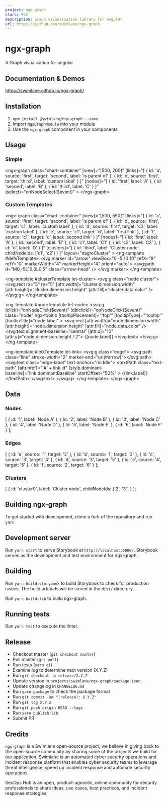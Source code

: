 ```yaml
---
project: ngx-graph
stars: 952
description: Graph visualization library for angular
url: https://github.com/swimlane/ngx-graph
---
```


ngx-graph
=========

A Graph visualization for angular

Documentation & Demos
---------------------

https://swimlane.github.io/ngx-graph/

Installation
------------

1.  `npm install @swimlane/ngx-graph --save`
2.  Import `NgxGraphModule` into your module
3.  Use the `ngx-graph` component in your components

Usage
-----

### Simple

<ngx-graph
  class\="chart-container"
  \[view\]\="\[500, 200\]"
  \[links\]\="\[
    {
      id: 'a',
      source: 'first',
    target: 'second',
      label: 'is parent of'
    }, {
      id: 'b',
      source: 'first',
      target: 'third',
      label: 'custom label'
    }
  \]"
  \[nodes\]\="\[
    {
      id: 'first',
      label: 'A'
    }, {
      id: 'second',
      label: 'B'
    }, {
      id: 'third',
      label: 'C'
    }
  \]"
  (select)\="onNodeSelect($event)"
\>
</ngx-graph\>

### Custom Templates

<ngx-graph
  class\="chart-container"
  \[view\]\="\[500, 550\]"
  \[links\]\="\[
    {
      id: 'a',
      source: 'first',
      target: 'second',
      label: 'is parent of'
    }, {
      id: 'b',
      source: 'first',
      target: 'c1',
      label: 'custom label'
    }, {
      id: 'd',
      source: 'first',
      target: 'c2',
      label: 'custom label'
    }, {
      id: 'e',
      source: 'c1',
      target: 'd',
      label: 'first link'
    }, {
      id: 'f',
      source: 'c1',
      target: 'd',
      label: 'second link'
    }
  \]"
  \[nodes\]\="\[
    {
      id: 'first',
      label: 'A'
    }, {
      id: 'second',
      label: 'B'
    }, {
      id: 'c1',
      label: 'C1'
    }, {
      id: 'c2',
      label: 'C2'
    }, {
      id: 'd',
      label: 'D'
    }
  \]"
  \[clusters\]\="\[
    {
      id: 'third',
      label: 'Cluster node',
      childNodeIds: \['c1', 'c2'\]
    }
  \]"
  layout\="dagreCluster"
\>
  <ng-template #defsTemplate\>
    <svg:marker id\="arrow" viewBox\="0 -5 10 10" refX\="8" refY\="0" markerWidth\="4" markerHeight\="4" orient\="auto"\>
      <svg:path d\="M0,-5L10,0L0,5" class\="arrow-head" />
    </svg:marker\>
  </ng-template\>

  <ng-template #clusterTemplate let-cluster\>
    <svg:g class\="node cluster"\>
      <svg:rect
        rx\="5"
        ry\="5"
        \[attr.width\]\="cluster.dimension.width"
        \[attr.height\]\="cluster.dimension.height"
        \[attr.fill\]\="cluster.data.color"
      />
    </svg:g\>
  </ng-template\>

  <ng-template #nodeTemplate let-node\>
    <svg:g
      (click)\="onNodeClick($event)"
      (dblclick)\="onNodeClick($event)"
      class\="node"
      ngx-tooltip
      \[tooltipPlacement\]\="'top'"
      \[tooltipType\]\="'tooltip'"
      \[tooltipTitle\]\="node.label"
    \>
      <svg:rect
        \[attr.width\]\="node.dimension.width"
        \[attr.height\]\="node.dimension.height"
        \[attr.fill\]\="node.data.color"
      />
      <svg:text alignment-baseline\="central" \[attr.x\]\="10" \[attr.y\]\="node.dimension.height / 2"\>
        {{node.label}}
      </svg:text\>
    </svg:g\>
  </ng-template\>

  <ng-template #linkTemplate let-link\>
    <svg:g class\="edge"\>
      <svg:path class\="line" stroke-width\="2" marker-end\="url(#arrow)"\></svg:path\>
      <svg:text class\="edge-label" text-anchor\="middle"\>
        <textPath
          class\="text-path"
          \[attr.href\]\="'#' + link.id"
          \[style.dominant-baseline\]\="link.dominantBaseline"
          startOffset\="50%"
        \>
          {{link.label}}
        </textPath\>
      </svg:text\>
    </svg:g\>
  </ng-template\>
</ngx-graph\>

Data
----

### Nodes

\[
  {
    id: '1',
    label: 'Node A'
  },
  {
    id: '2',
    label: 'Node B'
  },
  {
    id: '3',
    label: 'Node C'
  },
  {
    id: '4',
    label: 'Node D'
  },
  {
    id: '5',
    label: 'Node E'
  },
  {
    id: '6',
    label: 'Node F'
  }
\];

### Edges

\[
  {
    id: 'a',
    source: '1',
    target: '2'
  },
  {
    id: 'b',
    source: '1',
    target: '3'
  },
  {
    id: 'c',
    source: '3',
    target: '4'
  },
  {
    id: 'd',
    source: '3',
    target: '5'
  },
  {
    id: 'e',
    source: '4',
    target: '5'
  },
  {
    id: 'f',
    source: '2',
    target: '6'
  }
\];

### Clusters

\[
  {
    id: 'cluster0',
    label: 'Cluster node',
    childNodeIds: \['2', '3'\]
  }
\];

Building ngx-graph
------------------

To get started with development, clone a fork of the repository and run `yarn`.

Development server
------------------

Run `yarn start` to serve Storybook at `http://localhost:6006/`. Storybook serves as the development and test environment for ngx-graph.

Building
--------

Run `yarn build:storybook` to build Storybook to check for production issues. The build artifacts will be stored in the `dist/` directory.

Run `yarn build:lib` to build ngx-graph.

Running tests
-------------

Run `yarn test` to execute the linter.

Release
-------

-   Checkout master (`git checkout master`)
-   Pull master (`git pull`)
-   Run tests (`yarn ci`)
-   Examine log to determine next version (X.Y.Z)
-   Run `git checkout -b release/X.Y.Z`
-   Update version in `projects/swimlane/ngx-graph/package.json`.
-   Update changelog in `CHANGELOG.md`
-   Run `yarn package` to check the package format
-   Run `git commit -am "(release): X.Y.Z"`
-   Run `git tag X.Y.Z`
-   Run `git push origin HEAD --tags`
-   Run `yarn publish:lib`
-   Submit PR

Credits
-------

`ngx-graph` is a Swimlane open-source project; we believe in giving back to the open-source community by sharing some of the projects we build for our application. Swimlane is an automated cyber security operations and incident response platform that enables cyber security teams to leverage threat intelligence, speed up incident response and automate security operations.

SecOps Hub is an open, product-agnostic, online community for security professionals to share ideas, use cases, best practices, and incident response strategies.

